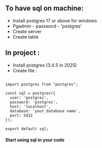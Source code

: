 ## To have sql on machine:

- Install postgres 17 or above for windows
- Pgadmin - password - 'postgres'
- Create server
- Create table

## In project :

- Install postgres (3.4.5 in 2025)
- Create file <db> :

```code

import postgres from "postgres";

const sql = postgres({
  user: 'postgres',
  password: 'postgres',
  host: 'localhost',
  database: 'your_database name',
  port: 5432
});

export default sql;
```

#### Start using sql in your code
